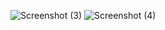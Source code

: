 ![Screenshot (3)](https://github.com/JulianDacres/PowerShell-Scripting-Lab/assets/131723386/d4277a53-1a4a-41b1-bca4-916390dee3b4)
![Screenshot (4)](https://github.com/JulianDacres/PowerShell-Scripting-Lab/assets/131723386/67032cce-af97-4eeb-ac7e-48eedc6aac31)
